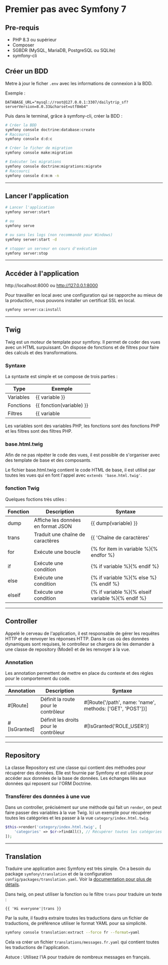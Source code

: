 # Premier pas avec Symfony 7


## Pre-requis

- PHP 8.3 ou supérieur
- Composer
- SGBDR (MySQL, MariaDB, PostgreSQL ou SQLite)
- symfony-cli

## Créer un BDD

Metre à jour le ficher `.env` avec les informations de connexion à la BDD.

Exemple : 

```
DATABASE_URL="mysql://root@127.0.0.1:3307/dailytrip_sf?serverVersion=8.0.33&charset=utf8mb4"
```

Puis dans le terminal, grâce à symfony-cli, créer la BDD :

```bash
# Créer la BDD
symfony console doctrine:database:create
# Raccourci
symfony console d:d:c

# Créer le ficher de migration
symfony console make:migration

# Exécuter les migrations
symfony console doctrine:migrations:migrate
# Raccourci
symfony console d:m:m -n
```

---

## Lancer l'application

```bash
# Lancer l'application
symfony server:start

# ou
symfony serve

# ou sans les logs (non recommandé pour Windows)
symfony server:start -d

# stopper un serveur en cours d'exécution
symfony server:stop
```

---

## Accéder à l'application

http://localhost:8000 ou http://127.0.0.1:8000

Pour travailler en local avec une configuration qui se rapporche au mieux de la production, nous pouvons installer un certificat SSL en local.

```bash
symfony server:ca:install
```

---

## Twig

Twig est un moteur de template pour symfony. Il permet de coder des vues avec un HTML surpuissant. On dispose de fonctions et de filtres pour faire des calculs et des transformations.

### Syntaxe

La syntaxte est simple et se compose de trois parties :

|Type|Exemple|
|---|---|
|Variables|{{ variable }}|
|Fonctions|{{ fonction(variable) }}|
|Filtres|{{ variable|filtre }}|

Les variables sont des variables PHP, les fonctions sont des fonctions PHP et les filtres sont des filtres PHP.

### base.html.twig

Afin de ne pas répéter le code des vues, il est possible de s'organiser avec des template de base et des composants.

Le fichier base.html.twig contient le code HTML de base, il est utilisé par toutes les vues qui en font l'appel avec `extends 'base.html.twig'`.

### fonction Twig

Quelques foctions très utiles :

|Fonction|Description|Syntaxe|
|---|---|---|
|dump|Affiche les données en format JSON|{{ dump(variable) }}|
|trans|Traduit une chaîne de caractères|{{ 'Chaîne de caractères'|trans }}|
|for|Exécute une boucle|{% for item in variable %}{% endfor %}|
|if|Exécute une condition|{% if variable %}{% endif %}|
|else|Exécute une condition|{% if variable %}{% else %}{% endif %}|
|elseif|Exécute une condition|{% if variable %}{% elseif variable %}{% endif %}|

---

## Controller

Appelé le cerveau de l'application, il est responsable de gérer les requêtes HTTP et de renvoyer les réponses HTTP. Dans le cas où des données dynamiques sont requises, le controlleur se chargera de les demander à une classe de repository (Model) et de les renvoyer à la vue.

### Annotation

Les annotation permettent de mettre en place du contexte et des règles pour le comportement du code.

|Annotation|Description|Syntaxe|
|---|---|---|
|#[Route]|Définit la route pour le contrôleur|#[Route('/path', name: 'name', methods: ['GET', 'POST'])]|
|#[IsGranted]|Définit les droits pour le contrôleur|#[IsGranted('ROLE_USER')]|

---

## Repository

La classe Repository est une classe qui contient des méthodes pour récupérer des données. Elle est fournie par Symfony et est utilisée pour accéder aux données de la base de données. Les échanges liés aux données qui reposent sur l'ORM Doctrine.

### Transférer des données à une vue

Dans un controller, précisément sur une méthode qui fait un `render`, on peut faire passer des variables à la vue Twig. Ici un exemple pour récupérer toutes les catégories et les passer à la vue `category/index.html.twig`.

```php
$this->render('category/index.html.twig', [
    'categories' => $cr->findAll(), // Récupérer toutes les catégories
]);
```

---

## Translation

Traduire une application avec Symfony est très simple. On a besoin du package `symfony\translation` et de la configuration `config/packages/translation.yaml`.
Voir la [documentation pour plus de détails]('https://symfony.com/doc/current/translation.html).

Dans twig, on peut utiliser la fonction ou le filtre `trans` pour traduire un texte : 

```twig
{{ 'Hi everyone'|trans }}
```

Par la suite, il faudra extraire toutes les traductions dans un fichier de traductions, de préférence utiliser le format YAML pour sa simplicité.

```bash
symfony console translation:extract --force fr --format=yaml
```

Cela va créer un fichier `translations/messages.fr.yaml` qui contient toutes les traductions de l'application. 

Astuce : Utilisez l'IA pour traduire de nombreux messages en français.
